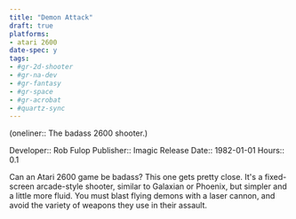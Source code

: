 ```yaml
---
title: "Demon Attack"
draft: true
platforms:
- atari 2600
date-spec: y
tags:
- #gr-2d-shooter 
- #gr-na-dev 
- #gr-fantasy 
- #gr-space 
- #gr-acrobat 
- #quartz-sync
---
```


(oneliner:: The badass 2600 shooter.)

Developer:: Rob Fulop
Publisher:: Imagic
Release Date:: 1982-01-01
Hours:: 0.1

Can an Atari 2600 game be badass? This one gets pretty close. It's a fixed-screen arcade-style shooter, similar to Galaxian or Phoenix, but simpler and a little more fluid. You must blast flying demons with a laser cannon, and avoid the variety of weapons they use in their assault.